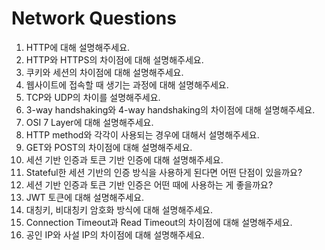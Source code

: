 # Network Questions

1. HTTP에 대해 설명해주세요.
2. HTTP와 HTTPS의 차이점에 대해 설명해주세요.
3. 쿠키와 세션의 차이점에 대해 설명해주세요.
4. 웹사이트에 접속할 때 생기는 과정에 대해 설명해주세요.
5. TCP와 UDP의 차이를 설명해주세요.
6. 3-way handshaking와 4-way handshaking의 차이점에 대해 설명해주세요.
7. OSI 7 Layer에 대해 설명해주세요.
8. HTTP method와 각각이 사용되는 경우에 대해서 설명해주세요.
9. GET와 POST의 차이점에 대해 설명해주세요.
10. 세션 기반 인증과 토큰 기반 인증에 대해 설명해주세요.
11. Stateful한 세션 기반의 인증 방식을 사용하게 된다면 어떤 단점이 있을까요?
12. 세션 기반 인증과 토큰 기반 인증은 어떤 때에 사용하는 게 좋을까요?
13. JWT 토큰에 대해 설명해주세요.
14. 대칭키, 비대칭키 암호화 방식에 대해 설명해주세요.
15. Connection Timeout과 Read Timeout의 차이점에 대해 설명해주세요.
16. 공인 IP와 사설 IP의 차이점에 대해 설명해주세요.